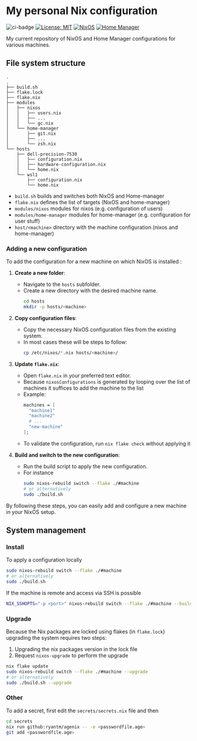 # My personal Nix configuration

![ci-badge](https://img.shields.io/static/v1?label=Built%20with&message=nix&color=blue&style=flat&logo=nixos&link=https://nixos.org&labelColor=111212)
[![License: MIT](https://img.shields.io/badge/License-MIT-yellow.svg)](https://opensource.org/licenses/MIT)
[![NixOS](https://img.shields.io/badge/NixOS-2C4C7E?logo=nixos&logoColor=white)](https://nixos.org)
[![Home Manager](https://img.shields.io/badge/Home%20Manager-5277C3?logo=nixos&logoColor=white)](https://github.com/nix-community/home-manager)

My current repository of NixOS and Home Manager configurations for various
machines.

## File system structure

```
.
.
├── build.sh
├── flake.lock
├── flake.nix
├── modules
│   ├── nixos
│   │   ├── users.nix
│   │   ├── ...
│   │   └── gc.nix
│   └── home-manager
│       ├── git.nix
│       ├── ...
│       └── zsh.nix
└── hosts
    ├── dell-precision-7530
    │   ├── configuration.nix
    │   ├── hardware-configuration.nix
    │   └── home.nix
    └── wsl1
        ├── configuration.nix
        └── home.nix
```

- `build.sh` builds and switches both NixOS and Home-manager
- `flake.nix` defines the list of targets (NixOS and home-manager)
- `modules/nixos` modules for nixos (e.g. configuration of users)
- `modules/home-manager` modules for home-manager (e.g. configuration for user stuff)
- `host/<machine>` directory with the machine configuration (nixos and home-manager)


### Adding a new configuration

To add the configuration for a new machine on which NixOS is installed :

1. **Create a new folder**:
    - Navigate to the `hosts` subfolder.
    - Create a new directory with the desired machine name.
      ```bash
      cd hosts
      mkdir -p hosts/<machine>
      ```

2. **Copy configuration files**:
    - Copy the necessary NixOS configuration files from the existing system.
    - In most cases these will be steps to follow:
      ```bash
      cp /etc/nixos/*.nix hosts/<machine>/
      ```

3. **Update `flake.nix`**:
    - Open `flake.nix` in your preferred text editor.
    - Because `nixosConfigurations` is generated by looping over the
    list of machines it suffices to add the machine to the list
    - Example:
      ```nix
      machines = [
        "machine1"
        "machine2"
        # ...
        "new-machine"
      ];
      ```
    - To validate the configuration, run `nix flake check` without applying it

4. **Build and switch to the new configuration**:
    - Run the build script to apply the new configuration.
    - For instance
      ```bash
      sudo nixos-rebuild switch --flake ./#machine
      # or alternatively
      sudo ./build.sh
      ```

By following these steps, you can easily add and configure a new machine in your NixOS setup.

## System management

### Install

To apply a configuration locally

```bash
sudo nixos-rebuild switch --flake ./#machine
# or alternatively
sudo ./build.sh
```

If the machine is remote and access via SSH is possible

```bash
NIX_SSHOPTS="-p <port>" nixos-rebuild switch --flake ./#machine --build-host <user>@<machine> --target-host <user>@<machine> --use-remote-sudo"
```

### Upgrade

Because the Nix packages are locked using flakes (in `flake.lock`)
upgrading the system requires two steps:
1. Upgrading the nix packages version in the lock file
2. Request `nixos-upgrade` to perform the upgrade

```bash
nix flake update
sudo nixos-rebuild switch --flake ./#machine --upgrade
# or alternatively
sudo ./build.sh --upgrade
```

### Other

To add a secret, first edit the `secrets/secrets.nix` file and then

```bash
cd secrets
nix run github:ryantm/agenix -- -e <passwordfile.age>
git add <passwordfile.age>
```
